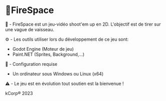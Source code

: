 # :rocket:FireSpace

:rocket: - FireSpace est un jeu-vidéo shoot'em up en 2D. L'objectif est de tirer sur une vague de vaisseau. 

:gear: - Les outils utiliser lors du développement de ce jeu sont:

- Godot Engine (Moteur de jeu)
- Paint.NET (Sprites, Background,...)

:wrench: - Configuration requise

- Un ordinateur sous Windows ou Linux (x64)

:warning: - Le jeu est en évolution tout soutien est la bienvenue ! 

kCorp® 2023

